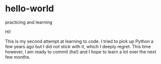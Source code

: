 # hello-world
practicing and learning

Hi!

This is my second attempt at learning to code. I tried to pick up Python a few years ago but I did not stick with it, which I deeply regret. This time however, I am ready to commit (ha!) and I hope to learn a lot over the next few months. 
